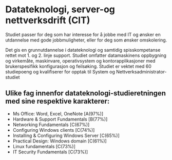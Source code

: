 # Datateknologi, server-og nettverksdrift (CIT)
Studiet passer for deg som har interesse for å jobbe med IT og ønsker en utdannelse med gode jobbmuligheter, eller for deg som ønsker omskolering.
 
Det gis en grunnutdannelse i datateknologi og samtidig spisskompetanse rettet mot 1. og 2. linje support. Studiet omfatter datamaskinens oppbygning og virkemåte, maskinvare, operativsystem og kontorapplikasjoner med brukerspesifikk konfigurasjon og feilsøking. Studiet er vektet med 60 studiepoeng og kvalifiserer for opptak til System og Nettverksadministrator-studiet

## Ulike fag innenfor datateknologi-studieretningen med sine respektive karakterer:
* Ms Office: Word, Excel, OneNote [A(97%)]
* Hardware & Support Fundamentals [B(77%)]
* Networking Fundamentals [C(67%)]
* Configuring Windows clients [C(74%)]
* Installing & Configuring Windows Server [C(65%)]
* Practical Design: Windows domain [C(61%)]
* Linux fundamentals [C(73%)]
* IT Security Fundamentals [C(73%)]